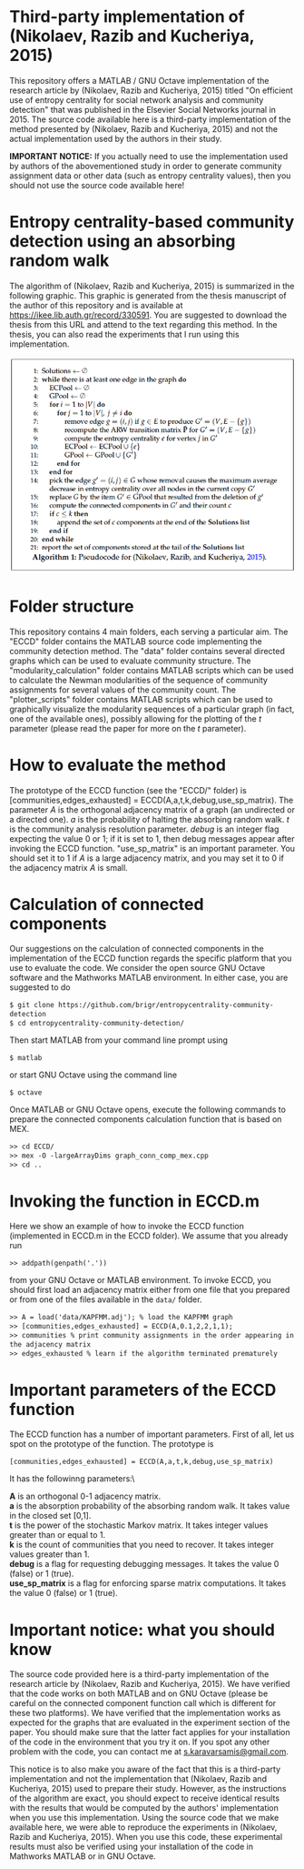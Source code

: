 # Third-party implementation of (Nikolaev, Razib and Kucheriya, 2015)
This repository offers a MATLAB / GNU Octave implementation of the research article by (Nikolaev, Razib and Kucheriya, 2015) titled "On efficient use of entropy centrality for social network analysis and community detection" that was published in the Elsevier Social Networks journal in 2015. The source code available here is a third-party implementation of the method presented by (Nikolaev, Razib and Kucheriya, 2015) and not the actual implementation used by the authors in their study.

**IMPORTANT NOTICE:** If you actually need to use the implementation used by authors of the abovementioned study in order to generate community assignment data or other data (such as entropy centrality values), then you should not use the source code available here!

# Entropy centrality-based community detection using an absorbing random walk
The algorithm of (Nikolaev, Razib and Kucheriya, 2015) is summarized in the following graphic. This graphic is generated from the thesis manuscript of the author of this repository and is available at https://ikee.lib.auth.gr/record/330591. You are suggested to download the thesis from this URL and attend to the text regarding this method. In the thesis, you can also read the experiments that I run using this implementation.

![Screenshot](algorithm.png)

# Folder structure
This repository contains 4 main folders, each serving a particular aim. The "ECCD" folder contains the MATLAB source code implementing the community detection method. The "data" folder contains several directed graphs which can be used to evaluate community structure. The "modularity_calculation"  folder contains MATLAB scripts which can be used to calculate the Newman modularities of the sequence of community assignments for several values of the community count. The "plotter_scripts" folder contains MATLAB scripts which can be used to graphically visualize the modularity sequences of a particular graph (in fact, one of the available ones), possibly allowing for the plotting of the $t$ parameter (please read the paper for more on the $t$ parameter).

# How to evaluate the method
The prototype of the ECCD function (see the "ECCD/" folder) is [communities,edges_exhausted] = ECCD(A,a,t,k,debug,use_sp_matrix). The parameter $A$ is the orthogonal adjacency matrix of a graph (an undirected or a directed one). $a$ is the probability of halting the absorbing random walk. $t$ is the community analysis resolution parameter. $debug$ is an integer flag expecting the value 0 or 1; if it is set to 1, then debug messages appear after invoking the ECCD function. "use_sp_matrix" is an important parameter. You should set it to 1 if $A$ is a large adjacency matrix, and you may set it to 0 if the adjacency matrix $A$ is small.

# Calculation of connected components
Our suggestions on the calculation of connected components in the implementation of the ECCD function regards the specific platform that you use to evaluate the code. We consider the open source GNU Octave software and the Mathworks MATLAB environment. In either case, you are suggested to do

```
$ git clone https://github.com/brigr/entropycentrality-community-detection
$ cd entropycentrality-community-detection/
```

Then start MATLAB from your command line prompt using
```
$ matlab
```

or start GNU Octave using the command line
```
$ octave
```

Once MATLAB or GNU Octave opens, execute the following commands to prepare the connected components calculation function that is based on MEX.

```
>> cd ECCD/
>> mex -O -largeArrayDims graph_conn_comp_mex.cpp
>> cd ..
```

# Invoking the function in ECCD.m

Here we show an example of how to invoke the ECCD function (implemented in ECCD.m in the ECCD folder). We assume that you already run

```
>> addpath(genpath('.'))
```

from your GNU Octave or MATLAB environment. To invoke ECCD, you should first load an adjacency matrix either from one file that you prepared or from one of the files available in the ```data/``` folder.

```
>> A = load('data/KAPFMM.adj'); % load the KAPFMM graph
>> [communities,edges_exhausted] = ECCD(A,0.1,2,2,1,1);
>> communities % print community assignments in the order appearing in the adjacency matrix
>> edges_exhausted % learn if the algorithm terminated prematurely
```

# Important parameters of the ECCD function
The ECCD function has a number of important parameters. First of all, let us spot on the prototype of the function. The prototype is
```
[communities,edges_exhausted] = ECCD(A,a,t,k,debug,use_sp_matrix)
```

It has the followinng parameters:\

**A** is an orthogonal 0-1 adjacency matrix.\
**a** is the absorption probability of the absorbing random walk. It takes value in the closed set [0,1].\
**t** is the power of the stochastic Markov matrix. It takes integer values greater than or equal to 1.\
**k** is the count of communities that you need to recover. It takes integer values greater than 1.\
**debug** is a flag for requesting debugging messages. It takes the value 0 (false) or 1 (true).\
**use_sp_matrix** is a flag for enforcing sparse matrix computations. It takes the value 0 (false) or 1 (true).

# Important notice: what you should know
The source code provided here is a third-party implementation of the research article by (Nikolaev, Razib and Kucheriya, 2015). We have verified that the code works on both MATLAB and on GNU Octave (please be careful on the connected component function call which is different for these two platforms). We have verified that the implementation works as expected for the graphs that are evaluated in the experiment section of the paper. You should make sure that the latter fact applies for your installation of the code in the environment that you try it on. If you spot any other problem with the code, you can contact me at s.karavarsamis@gmail.com.

This notice is to also make you aware of the fact that this is a third-party implementation and not the implementation that (Nikolaev, Razib and Kucheriya, 2015) used to prepare their study. However, as the instructions of the algorithm are exact, you should expect to receive identical results with the results that would be computed by the authors' implementation when you use this implementation. Using the source code that we make available here, we were able to reproduce the experiments in (Nikolaev, Razib and Kucheriya, 2015). When you use this code, these experimental results must also be verified using your installation of the code in Mathworks MATLAB or in GNU Octave.
